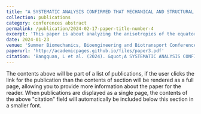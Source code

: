```yaml
---
title: "A SYSTEMATIC ANALYSIS CONFIRMED THAT MECHANICAL AND STRUCTURAL ANISOTROPIES DO NOT CONCUR IN 37% OF EQUATORIAL SCLERA SAMPLES"
collection: publications
category: conferences abstract
permalink: /publication/2024-02-17-paper-title-number-4
excerpt: 'This paper is about analyzing the anisotropies of the equatorial sclera.'
date: 2024-01-23
venue: 'Summer Biomechanics, Bioengineering and Biotransport Conference'
paperurl: 'http://academicpages.github.io/files/paper3.pdf'
citation: 'Bangquan, L et al. (2024). &quot;A SYSTEMATIC ANALYSIS CONFIRMED THAT MECHANICAL AND STRUCTURAL ANISOTROPIES DO NOT CONCUR IN 37% OF EQUATORIAL SCLERA SAMPLES.&quot; <i>SB3C</i>.'
---
```


The contents above will be part of a list of publications, if the user clicks the link for the publication than the contents of section will be rendered as a full page, allowing you to provide more information about the paper for the reader. When publications are displayed as a single page, the contents of the above "citation" field will automatically be included below this section in a smaller font.
